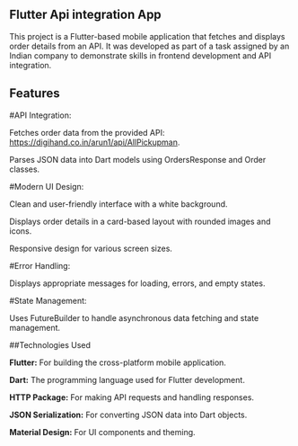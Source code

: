 ## Flutter Api integration App

This project is a Flutter-based mobile application that fetches and displays order details from an API. It was developed as part of a task assigned by an Indian company to demonstrate skills in frontend development and API integration.

## Features

#API Integration:

Fetches order data from the provided API: https://digihand.co.in/arun1/api/AllPickupman.

Parses JSON data into Dart models using OrdersResponse and Order classes.

#Modern UI Design:

Clean and user-friendly interface with a white background.

Displays order details in a card-based layout with rounded images and icons.

Responsive design for various screen sizes.

#Error Handling:

Displays appropriate messages for loading, errors, and empty states.

#State Management:

Uses FutureBuilder to handle asynchronous data fetching and state management.

##Technologies Used

**Flutter:** For building the cross-platform mobile application.

**Dart:** The programming language used for Flutter development.

**HTTP Package:** For making API requests and handling responses.

**JSON Serialization:** For converting JSON data into Dart objects.

**Material Design:** For UI components and theming.

